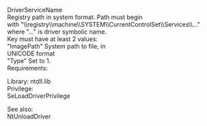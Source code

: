DriverServiceName \
Registry path in system format. Path must begin \
with "\\\\registry\\\\machine\\\\SYSTEM\\\\CurrentControlSet\\\\Services\\\\..." \
where "..." is driver symbolic name. \
Key must have at least 2 values: \
"ImagePath" System path to file, in \
UNICODE format \
"Type" Set to 1. \
Requirements:

Library: ntdll.lib \
Privilege: \
SeLoadDriverPrivilege

See also: \
NtUnloadDriver
